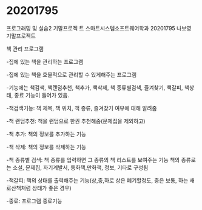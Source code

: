 # 20201795
프로그래밍 및 실습2 기말프로젝
트
스마트시스템소프트웨어학과 20201795 나보영 기말프로젝트

책 관리 프로그램

-집에 있는 책을 관리하는 프로그램

-집에 있는 책을 효울적으로 관리할 수 있게해주는 프로그램

-기능에는 책검색, 책랜덤추천, 책추가, 책삭제, 책 종류별검색,
즐겨찾기, 책갈피, 책상태, 종료 기능이 들어가 있음.

-책검색기능: 책 제목, 책 위치, 책 종류, 즐겨찾기 여부에 대해 알려줌

-책 랜덤추천: 책을 랜덤으로 한권 추천해줌(문제집을 제외하고)

-책 추가: 책의 정보를 추가하는 기능

-책 삭제: 책의 정보를 삭제하는 기능

-책 종류별 검색: 책 종류를 입력하면 그 종류의 책 리스트를 보여주는 기능
책의 종류로는 소설, 문제집, 자기계발서, 동화책,만화책, 정보, 기타로 구성됨

-책갈피: 책의 상태를 출력해주는 기능(상,중,하로 상은 폐기할정도, 중은 보통, 하는 새로산책처럼 상태가 좋은 경우)

-종료: 프로그램 종료기능
